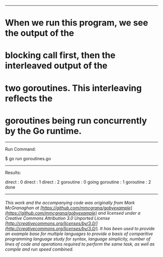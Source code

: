 

_______________________________________________________________________________
# When we run this program, we see the output of the
# blocking call first, then the interleaved output of the
# two goroutines. This interleaving reflects the
# goroutines being run concurrently by the Go runtime.

_______________________________________________________________________________
Run Command:

$ go run goroutines.go

_______________________________________________________________________________
Results:

direct : 0
direct : 1
direct : 2
goroutine : 0
going
goroutine : 1
goroutine : 2
done

___

###### This work and the accompanying code was originally from Mark McGranaghan at [https://github.com/mmcgrana/gobyexample](https://github.com/mmcgrana/gobyexample) and licensed under a Creative Commons Attribution 3.0 Unported License [http://creativecommons.org/licenses/by/3.0/](http://creativecommons.org/licenses/by/3.0/). It has been used to provide an example base for multiple languages to provide a basis of comparitive programming language study for syntax, language simplicity, number of lines of code and operations required to perform the same task, as well as compile and run speed combined.